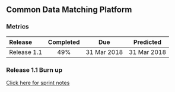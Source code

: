## Common Data Matching Platform
### Metrics

| Release |Completed  | Due | Predicted |
|:-----| :-----:|:-----:|:-----:|
|Release 1.1  | 49% |31 Mar 2018 | 31 Mar 2018 |



### Release 1.1 Burn up
<div id="chart1"></div>
<script>
var chart = c3.generate({

axis: {
x: {
label: 'Sprint'
},
y: {
label: 'Work'
}
},

data: {
x: 'x',
columns: [
['x', 1, 2, 3, 4, 5, 6],
['done', 27, 29, 39, 43, 0, 0],
['to do', 35, 51, 41, 42, 0, 0],
['required', 10, 21, 31, 41, 52, 62],
],

type: 'bar',
types: {
required: 'line',
},

groups: [ 
['to do','done'] ] 
},

legend: {
position: 'right'
},

bindto: '#chart1'

});
</script>

[Click here for sprint notes](notes.html)
